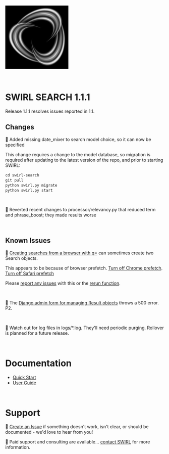 ![SWIRL Logo](./images/swirl_logo_notext_200.jpg)

<br/>

# SWIRL SEARCH 1.1.1

Release 1.1.1 resolves issues reported in 1.1.

## Changes

:small_blue_diamond: Added missing date_mixer to search model choice, so it can now be specified

This change requires a change to the model database, so migration is required after updating to the latest version of the repo, and prior to starting SWIRL:

```
cd swirl-search
git pull
python swirl.py migrate
python swirl.py start
```

<br/>

:small_blue_diamond: Reverted recent changes to processor/relevancy.py that reduced term and phrase_boost; they made results worse

<br/>

## Known Issues

:small_blue_diamond: [Creating searches from a browser with q=](https://github.com/sidprobstein/swirl-search/wiki/2.-User-Guide#creating-a-search-object-with-the-q-url-parameter) can sometimes create two Search objects. 

This appears to be because of browser prefetch. [Turn off Chrome prefetch](https://www.technipages.com/google-chrome-prefetch). [Turn off Safari prefetch](https://stackoverflow.com/questions/29214246/how-to-turn-off-safaris-prefetch-feature)

Please [report any issues](https://github.com/sidprobstein/swirl-search/issues/) with this or the [rerun function](USER_GUIDE.md#re-starting-re-running--re-trying-a-search).

<br/>

:small_blue_diamond: The [Django admin form for managing Result objects](http://localhost:8000/admin/swirl/result/) throws a 500 error. P2.

<br/>

:small_blue_diamond: Watch out for log files in logs/*.log. They'll need periodic purging. Rollover is planned for a future release.

<br/>

# Documentation

* [Quick Start](https://github.com/sidprobstein/swirl-search/wiki/1.-Quick-Start)
* [User Guide](https://github.com/sidprobstein/swirl-search/wiki/2.-User-Guide)

<br/>

# Support

:small_blue_diamond: [Create an Issue](https://github.com/sidprobstein/swirl-search/issues) if something doesn't work, isn't clear, or should be documented - we'd love to hear from you!

:small_blue_diamond: Paid support and consulting are available... [contact SWIRL](mailto:swirl@probstein.com) for more information.
